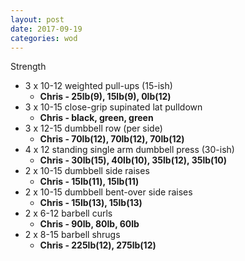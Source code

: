 ```yaml
---
layout: post
date: 2017-09-19
categories: wod
---
```


Strength
- 3 x 10-12 weighted pull-ups (15-ish)
  - **Chris - <span>25lb(9), 15lb(9), 0lb(12)</span>**
- 3 x 10-15 close-grip supinated lat pulldown
  - **Chris - <span>black, green, green</span>**
- 3 x 12-15 dumbbell row (per side)
  - **Chris - <span>70lb(12), 70lb(12), 70lb(12)</span>**
- 4 x 12 standing single arm dumbbell press (30-ish)
  - **Chris - <span>30lb(15), 40lb(10), 35lb(12), 35lb(10)</span>**
- 2 x 10-15 dumbbell side raises
  - **Chris - <span>15lb(11), 15lb(11)</span>**
- 2 x 10-15 dumbbell bent-over side raises
  - **Chris - <span>15lb(13), 15lb(13)</span>**
- 2 x 6-12 barbell curls
  - **Chris - <span>90lb, 80lb, 60lb</span>**
- 2 x 8-15 barbell shrugs
  - **Chris - <span>225lb(12), 275lb(12)</span>**
